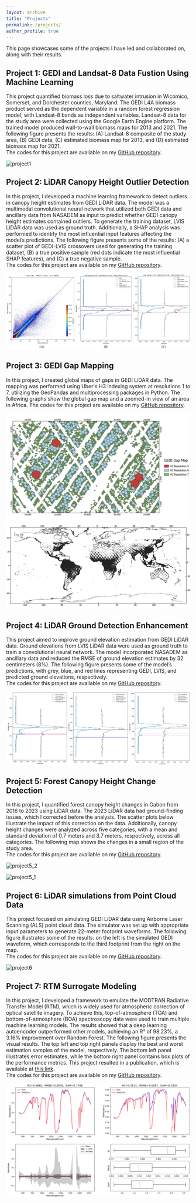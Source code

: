 ```yaml
---
layout: archive
title: "Projects"
permalink: /projects/
author_profile: true
---
```


This page showcases some of the projects I have led and collaborated on, along with their results.


## Project 1: GEDI and Landsat-8 Data Fustion Using Machine Learning
This project quantified biomass loss due to saltwater intrusion in Wicomico, Somerset, and Dorchester counties, Maryland. The GEDI L4A biomass product served as the dependent variable in a random forest regression model, with Landsat-8 bands as independent variables. Landsat-8 data for the study area were collected using the Google Earth Engine platform. The trained model produced wall-to-wall biomass maps for 2013 and 2021. The following figure presents the results: (A) Landsat-8 composite of the study area, (B) GEDI data, (C) estimated biomass map for 2013, and (D) estimated biomass map for 2021.  
The codes for this project are available on my [GitHub repository](https://github.com/mo-agh/GEDI-Landsat_data_fusion).

![project1](/images/projects/project1_final.png)


## Project 2: LiDAR Canopy Height Outlier Detection
In this project, I developed a machine learning framework to detect outliers in canopy height estimates from GEDI LiDAR data. The model was a multimodal convolutional neural network that utilized both GEDI data and ancillary data from NASADEM as input to predict whether GEDI canopy height estimates contained outliers. To generate the training dataset, LVIS LiDAR data was used as ground truth. Additionally, a SHAP analysis was performed to identify the most influential input features affecting the model’s predictions. The following figure presents some of the results: (A) a scatter plot of GEDI-LVIS crossovers used for generating the training dataset, (B) a true positive sample (red dots indicate the most influential SHAP features), and (C) a true negative sample.  
The codes for this project are available on my [GitHub repository](https://github.com/mo-agh/LiDAR_canopy_height_outlier_detection).

![project2](/images/projects/project2_final.png)


## Project 3: GEDI Gap Mapping
In this project, I created global maps of gaps in GEDI LiDAR data. The mapping was performed using Uber's H3 indexing system at resolutions 1 to 7, utilizing the GeoPandas and multiprocessing packages in Python. The following graphs show the global gap map and a zoomed-in view of an area in Africa. The codes for this project are available on my [GitHub repository](https://github.com/mo-agh/GEDI_gap_mapping).

![project3_!](/images/projects/project3_1.png)
![project3_2](/images/projects/project3_2.png)


## Project 4: LiDAR Ground Detection Enhancement
This project aimed to improve ground elevation estimation from GEDI LiDAR data. Ground elevations from LVIS LiDAR data were used as ground truth to train a convolutional neural network. The model incorporated NASADEM as ancillary data and reduced the RMSE of ground elevation estimates by 32 centimeters (8%). The following figure presents some of the model’s predictions, with grey, blue, and red lines representing GEDI, LVIS, and predicted ground elevations, respectively.  
The codes for this project are available on my [GitHub repository](https://github.com/mo-agh/improved_LiDAR_ground_detection).

![project4](/images/projects/project4.png)


## Project 5: Forest Canopy Height Change Detection
In this project, I quantified forest canopy height changes in Gabon from 2016 to 2023 using LiDAR data. The 2023 LiDAR data had ground-finding issues, which I corrected before the analysis. The scatter plots below illustrate the impact of this correction on the data. Additionally, canopy height changes were analyzed across five categories, with a mean and standard deviation of 0.7 meters and 3.7 meters, respectively, across all categories. The following map shows the changes in a small region of the study area.  
The codes for this project are available on my [GitHub repository](https://github.com/mo-agh/forest_canopy_height_change).

![project5_2](/images/projects/project5.png)

![project5_1](/images/projects/project5.gif)


## Project 6: LiDAR simulations from Point Cloud Data
This project focused on simulating GEDI LiDAR data using Airborne Laser Scanning (ALS) point cloud data. The simulator was set up with appropriate input parameters to generate 22-meter footprint waveforms. The following figure illustrates some of the results: on the left is the simulated GEDI waveform, which corresponds to the third footprint from the right on the map.  
The codes for this project are available on my [GitHub repository](https://github.com/mo-agh/ALS_simulation).

![project6](/images/projects/project6.png)


## Project 7: RTM Surrogate Modeling
In this project, I developed a framework to emulate the MODTRAN Radiative Transfer Model (RTM), which is widely used for atmospheric correction of optical satellite imagery. To achieve this, top-of-atmosphere (TOA) and bottom-of-atmosphere (BOA) spectroscopy data were used to train multiple machine learning models. The results showed that a deep learning autoencoder outperformed other models, achieving an R² of 98.23%, a 3.16% improvement over Random Forest. The following figure presents the visual results. The top left and top right panels display the best and worst estimation samples of the model, respectively. The bottom left panel illustrates error estimates, while the bottom right panel contains box plots of the performance metrics. This project resulted in a publication, which is available at [this link](https://www.mdpi.com/2673-4931/29/1/16).  
The codes for this project are available on my [GitHub repository](https://github.com/mo-agh/RTM_surrogate_modeling).

![project7](/images/projects/project7.png)

